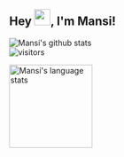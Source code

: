 ## Hey <img src="https://github.com/TheDudeThatCode/TheDudeThatCode/blob/master/Assets/Hi.gif" width="29px">, I'm Mansi!



![Mansi's github stats](https://github-readme-stats.vercel.app/api?username=manu-143&show_icons=true&hide_border=true)
<br />
![visitors](https://visitor-badge.laobi.icu/badge?page_id=manu-143.manu-143)


 <img height="150px" src="https://github-readme-stats.vercel.app/api/top-langs/?username=manu-143&hide_langs_below=5&layout=compact&count_private=true&hide=Jupyter%20Notebook,CMake" alt="Mansi's language stats"/>
</a>
